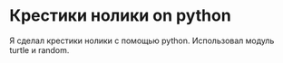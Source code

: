 
# Крестики нолики on python
Я сделал крестики нолики с помощью python.
Использовал модуль turtle и random.
